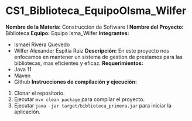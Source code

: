 # CS1_Biblioteca_EquipoOIsma_Wilfer
**Nombre de la Materia:** Construccion de Software I
**Nombre del Proyecto:** Biblioteca
**Equipo:** Equipo Isma_Wilfer
**Integrantes:**
* Ismael Rivera Quevedo
* Wilfer Alexander Espitia Ruiz
**Descripción:**
En este proyecto nos enfocamos en mantener un sistema de gestion de prestamos para las bibliotecas, mas eficientes y eficaz.
**Requerimientos:**
* Java 11
* Maven
* Github
**Instrucciones de compilación y ejecución:**
1. Clonar el repositorio.
2. Ejecutar `mvn clean package` para compilar el proyecto.
3. Ejecutar `java -jar target/biblioteca_primera.jar` para iniciar la
aplicación.
